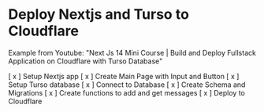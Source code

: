 # Deploy Nextjs and Turso to Cloudflare

Example from Youtube:
    "Next Js 14 Mini Course | Build and Deploy Fullstack Application on Cloudflare with Turso Database"

[ x ] Setup Nextjs app
[ x ] Create Main Page with Input and Button
[ x ] Setup Turso database
[ x ] Connect to Database
[ x ] Create Schema and Migrations
[ x ] Create functions to add and get messages
[ x ] Deploy to Cloudflare
